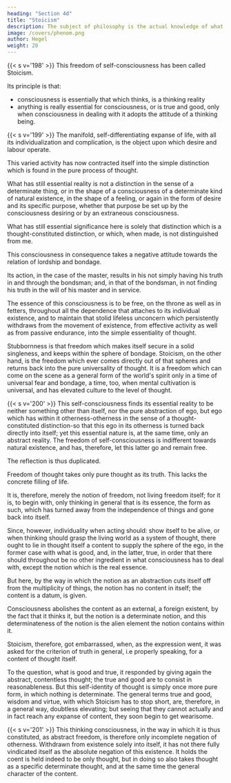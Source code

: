 ```yaml
---
heading: "Section 4d"
title: "Stoicism"
description: The subject of philosophy is the actual knowledge of what truly is.
image: /covers/phenom.png
author: Hegel
weight: 20
---
```



{{< s v='198' >}} This freedom of self-consciousness has been called Stoicism.
<!-- , in so far as it has appeared as a phenomenon conscious of itself in the course of the history of man's spirit.  -->

Its principle is that:
- consciousness is essentially that which thinks, is a thinking reality
- anything is really essential for consciousness, or is true and good, only when consciousness in dealing with it adopts the attitude of a thinking being.


{{< s v='199' >}} The manifold, self-differentiating expanse of life, with all its individualization and complication, is the object upon which desire and labour operate.

This varied activity has now contracted itself into the simple distinction which is found in the pure process of thought.

What has still essential reality is not a distinction in the sense of a determinate thing, or in the shape of a consciousness of a determinate kind of natural existence, in the shape of a feeling, or again in the form of desire and its specific purpose, whether that purpose be set up by the consciousness desiring or by an extraneous consciousness.

What has still essential significance here is solely that distinction which is a thought-constituted distinction, or which, when made, is not distinguished from me. 

This consciousness in consequence takes a negative attitude towards the relation of lordship and bondage. 

Its action, in the case of the master, results in his not simply having his truth in and through the bondsman; and, in that of the bondsman, in not finding his truth in the will of his master and in service. 

The essence of this consciousness is to be free, on the throne as well as in fetters, throughout all the dependence that attaches to its individual existence, and to maintain that stolid lifeless unconcern which persistently withdraws from the movement of existence, from effective activity as well as from passive endurance, into the simple essentiality of thought. 

Stubbornness is that freedom which makes itself secure in a solid singleness, and keeps within the sphere of bondage. Stoicism, on the other hand, is the freedom which ever comes directly out of that spheres and returns back into the pure universality of thought. It is a freedom which can come on the scene as a general form of the world's spirit only in a time of universal fear and bondage, a time, too, when mental cultivation is universal, and has elevated culture to the level of thought.


{{< s v='200' >}} This self-consciousness finds its essential reality to be neither something other than itself, nor the pure abstraction of ego, but ego which has within it otherness-otherness in the sense of a thought-constituted distinction-so that this ego in its otherness is turned back directly into itself; yet this essential nature is, at the same time, only an abstract reality. The freedom of self-consciousness is indifferent towards natural existence, and has, therefore, let this latter go and remain free. 

The reflection is thus duplicated. 

Freedom of thought takes only pure thought as its truth. This lacks the concrete filling of life. 

It is, therefore, merely the notion of freedom, not living freedom itself; for it is, to begin with, only thinking in general that is its essence, the form as such, which has turned away from the independence of things and gone back into itself. 

Since, however, individuality when acting should: show itself to be alive, or when thinking should grasp the living world as a system of thought, there ought to lie in thought itself a content to supply the sphere of the ego, in the former case with what is good, and, in the latter, true, in order that there should throughout be no other ingredient in what consciousness has to deal with, except the notion which is the real essence. 

But here, by the way in which the notion as an abstraction cuts itself off from the multiplicity of things, the notion has no content in itself; the content is a datum, is given. 

Consciousness abolishes the content as an external, a foreign existent, by the fact that it thinks it, but the notion is a determinate notion, and this determinateness of the notion is the alien element the notion contains within it. 


Stoicism, therefore, got embarrassed, when, as the expression went, it was asked for the criterion of truth in general, i.e properly speaking, for a content of thought itself. 

To the question, what is good and true, it responded by giving again the abstract, contentless thought; the true and good are to consist in reasonableness. But this self-identity of thought is simply once more pure form, in which nothing is determinate. The general terms true and good, wisdom and virtue, with which Stoicism has to stop short, are, therefore, in a general way, doubtless elevating; but seeing that they cannot actually and in fact reach any expanse of content, they soon begin to get wearisome.


{{< s v='201' >}}  This thinking consciousness, in the way in which it is thus constituted, as abstract freedom, is therefore only incomplete negation of otherness. Withdrawn from existence solely into itself, it has not there fully vindicated itself as the absolute negation of this existence. It holds the coent is held indeed to be only thought, but in doing so also takes thought as a specific determinate thought, and at the same time the general character of the content.
